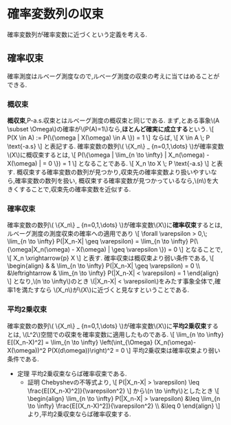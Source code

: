 # 確率変数列の収束
確率変数列が確率変数に近づくという定義を考える.

## 確率収束
確率測度はルベーグ測度なので,ルベーグ測度の収束の考えに当てはめることができる.

### 概収束
**概収束**,P-a.s.収束とはルベーグ測度の概収束と同じである.
まず,とある事象\\(A \subset \Omega\\)の確率が\\(P(A)=1\\)なら,**ほとんど確実に成立する**という.
\\[
P(X \in A) := P(\\{\omega | X(\omega) \in A \\}) = 1
\\]
ならば,
\\[
	X \in A \\; P \text{-a.s}
\\]
と表記する.
確率変数の数列\\( \\{X_n\\} _ {n=0,1,\dots} \\)が確率変数\\(X\\)に概収束するとは,
\\[
P(\\{\omega | \lim_{n \to \infty} | X_n(\omega) - X(\omega) | = 0 \\}) = 1
\\]
となることである.
\\[
	X_n \to X \\; P \text{-a.s}
\\]
と表す.
概収束する確率変数の数列が見つかり,収束先の確率変数より扱いやすいなら,確率変数の数列を扱い,
概収束する確率変数が見つかっているなら,\\(n\\)を大きくすることで,収束先の確率変数を近似する.

### 確率収束
確率変数の数列\\( \\{X_n\\} _ {n=0,1,\dots} \\)が確率変数\\(X\\)に**確率収束**するとは,
ルベーグ測度の測度収束の確率への適用であり
\\[
\forall \varepsilon > 0,\\; \lim_{n \to \infty} P(|X_n-X| \geq \varepsilon) = \lim_{n \to \infty} P(\\{\omega|X_n(\omega) - X(\omega) | \geq \varepsilon \\}) = 0
\\]
となることで,
\\[
	X_n \xrightarrow{p} X
\\]
と表す.
確率収束は概収束より弱い条件である,
\\[
\begin{align}
& & \lim_{n \to \infty} P(|X_n-X| \geq \varepsilon) = 0 \\\\
&\leftrightarrow & \lim_{n \to \infty} P(|X_n-X| < \varepsilon) = 1
\end{align}
\\]
となり,\\(n \to \infty\\)のとき \\(|X_n-X| < \varepsilon\\)をみたす事象全体で,確率1を満たすなら
\\(X_n\\)が\\(X\\)に近づくと見なすということである.

### 平均2乗収束
確率変数の数列\\( \\{X_n\\} _ {n=0,1,\dots} \\)が確率変数\\(X\\)に**平均2乗収束**するとは,
\\(L^2\\)空間での収束を確率変数に適用したものである.
\\[
\lim_{n \to \infty} E[(X_n-X)^2] = \lim_{n \to \infty} \left(\int_{\Omega} (X_n(\omega)-X(\omega))^2 P(X(d\omega))\right)^2 = 0
\\]
平均2乗収束は確率収束より弱い条件である.
- 定理
  平均2乗収束ならば確率収束である.
  - 証明
  Chebyshevの不等式より,
  \\[
	  P(|X_n-X| > \varepsilon) \leq \frac{E[(X_n-X)^2]}{\varepsilon^2}
  \\]
  から\\(n \to \infty\\)としたとき
  \\[
  \begin{align}
  \lim_{n \to \infty} P(|X_n-X| > \varepsilon) &\leq \lim_{n \to \infty} \frac{E[(X_n-X)^2]}{\varepsilon^2} \\\\
  &\leq 0
  \end{align}
  \\]
  より,平均2乗収束ならば確率収束する.
